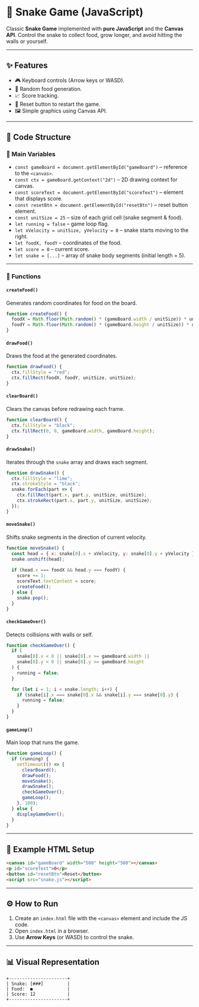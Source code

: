 

# 🐍 Snake Game (JavaScript)

Classic **Snake Game** implemented with **pure JavaScript** and the **Canvas API**.
Control the snake to collect food, grow longer, and avoid hitting the walls or yourself.

---

## ✨ Features

* 🎮 Keyboard controls (Arrow keys or WASD).
* 🍏 Random food generation.
* 📈 Score tracking.
* 🔄 Reset button to restart the game.
* 🖼 Simple graphics using Canvas API.

---

## 📂 Code Structure

### 🔑 Main Variables

* `const gameBoard = document.getElementById("gameBoard")` – reference to the `<canvas>`.
* `const ctx = gameBoard.getContext("2d")` – 2D drawing context for canvas.
* `const scoreText = document.getElementById("scoreText")` – element that displays score.
* `const resetBtn = document.getElementById("resetBtn")` – reset button element.
* `const unitSize = 25` – size of each grid cell (snake segment & food).
* `let running = false` – game loop flag.
* `let xVelocity = unitSize, yVelocity = 0` – snake starts moving to the right.
* `let foodX, foodY` – coordinates of the food.
* `let score = 0` – current score.
* `let snake = [...]` – array of snake body segments (initial length = 5).

---

### 🧩 Functions

#### `createFood()`

Generates random coordinates for food on the board.

```js
function createFood() {
  foodX = Math.floor(Math.random() * (gameBoard.width / unitSize)) * unitSize;
  foodY = Math.floor(Math.random() * (gameBoard.height / unitSize)) * unitSize;
}
```

#### `drawFood()`

Draws the food at the generated coordinates.

```js
function drawFood() {
  ctx.fillStyle = "red";
  ctx.fillRect(foodX, foodY, unitSize, unitSize);
}
```

#### `clearBoard()`

Clears the canvas before redrawing each frame.

```js
function clearBoard() {
  ctx.fillStyle = "black";
  ctx.fillRect(0, 0, gameBoard.width, gameBoard.height);
}
```

#### `drawSnake()`

Iterates through the `snake` array and draws each segment.

```js
function drawSnake() {
  ctx.fillStyle = "lime";
  ctx.strokeStyle = "black";
  snake.forEach(part => {
    ctx.fillRect(part.x, part.y, unitSize, unitSize);
    ctx.strokeRect(part.x, part.y, unitSize, unitSize);
  });
}
```

#### `moveSnake()`

Shifts snake segments in the direction of current velocity.

```js
function moveSnake() {
  const head = { x: snake[0].x + xVelocity, y: snake[0].y + yVelocity };
  snake.unshift(head);
  
  if (head.x === foodX && head.y === foodY) {
    score += 1;
    scoreText.textContent = score;
    createFood();
  } else {
    snake.pop();
  }
}
```

#### `checkGameOver()`

Detects collisions with walls or self.

```js
function checkGameOver() {
  if (
    snake[0].x < 0 || snake[0].x >= gameBoard.width ||
    snake[0].y < 0 || snake[0].y >= gameBoard.height
  ) {
    running = false;
  }

  for (let i = 1; i < snake.length; i++) {
    if (snake[i].x === snake[0].x && snake[i].y === snake[0].y) {
      running = false;
    }
  }
}
```

#### `gameLoop()`

Main loop that runs the game.

```js
function gameLoop() {
  if (running) {
    setTimeout(() => {
      clearBoard();
      drawFood();
      moveSnake();
      drawSnake();
      checkGameOver();
      gameLoop();
    }, 100);
  } else {
    displayGameOver();
  }
}
```

---

## 📜 Example HTML Setup

```html
<canvas id="gameBoard" width="500" height="500"></canvas>
<p id="scoreText">0</p>
<button id="resetBtn">Reset</button>
<script src="snake.js"></script>
```

---

## ⚙️ How to Run

1. Create an `index.html` file with the `<canvas>` element and include the JS code.
2. Open `index.html` in a browser.
3. Use **Arrow Keys** (or WASD) to control the snake.

---

## 📊 Visual Representation

```
+----------------------+
| Snake: [###]         |
| Food:  ●             |
| Score: 12            |
+----------------------+
```

